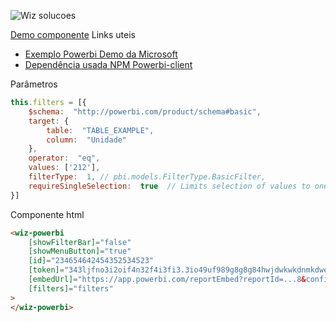   
  

![Wiz solucoes](https://syz.wizsolucoes.com.br/assets/header/img/logowiz.svg)

 [Demo componente](http://wiz-powerbi.surge.sh/)
Links uteis

 - [Exemplo Powerbi Demo da Microsoft](https://microsoft.github.io/PowerBI-JavaScript/demo/v2-demo/index.html)
 - [Dependência usada  NPM Powerbi-client](https://www.npmjs.com/package/powerbi-client)

Parâmetros 
```js
this.filters = [{
	$schema:  "http://powerbi.com/product/schema#basic",
	target: {
		table:  "TABLE_EXAMPLE",
		column:  "Unidade"
	},
	operator:  "eq",
	values: ['212'],
	filterType:  1, // pbi.models.FilterType.BasicFilter,
	requireSingleSelection:  true  // Limits selection of values to one.
}]
```


Componente html
```html
<wiz-powerbi
	[showFilterBar]="false"
	[showMenuButton]="true"
	[id]="234654642454352534523"
	[token]="343ljfno3i2oif4n32f4i3fi3.3io49uf989g8g8g84hwjdwkwkdnmkdwewe3333333"
	[embedUrl]="https://app.powerbi.com/reportEmbed?reportId=...8&config=...."
	[filters]="filters"
>
</wiz-powerbi>
```
